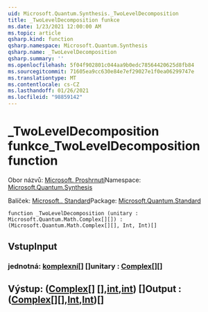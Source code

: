 ```yaml
---
uid: Microsoft.Quantum.Synthesis._TwoLevelDecomposition
title: _TwoLevelDecomposition funkce
ms.date: 1/23/2021 12:00:00 AM
ms.topic: article
qsharp.kind: function
qsharp.namespace: Microsoft.Quantum.Synthesis
qsharp.name: _TwoLevelDecomposition
qsharp.summary: ''
ms.openlocfilehash: 5f04f902801c044aa9b0edc78564420625d8fb84
ms.sourcegitcommit: 71605ea9cc630e84e7ef29027e1f0ea06299747e
ms.translationtype: MT
ms.contentlocale: cs-CZ
ms.lasthandoff: 01/26/2021
ms.locfileid: "98859142"
---
```

# <a name="_twoleveldecomposition-function"></a><span data-ttu-id="c488f-102">_TwoLevelDecomposition funkce</span><span class="sxs-lookup"><span data-stu-id="c488f-102">_TwoLevelDecomposition function</span></span>

<span data-ttu-id="c488f-103">Obor názvů: [Microsoft. Proshrnutí](xref:Microsoft.Quantum.Synthesis)</span><span class="sxs-lookup"><span data-stu-id="c488f-103">Namespace: [Microsoft.Quantum.Synthesis](xref:Microsoft.Quantum.Synthesis)</span></span>

<span data-ttu-id="c488f-104">Balíček: [Microsoft.. Standard](https://nuget.org/packages/Microsoft.Quantum.Standard)</span><span class="sxs-lookup"><span data-stu-id="c488f-104">Package: [Microsoft.Quantum.Standard](https://nuget.org/packages/Microsoft.Quantum.Standard)</span></span>




```qsharp
function _TwoLevelDecomposition (unitary : Microsoft.Quantum.Math.Complex[][]) : (Microsoft.Quantum.Math.Complex[][], Int, Int)[]
```


## <a name="input"></a><span data-ttu-id="c488f-105">Vstup</span><span class="sxs-lookup"><span data-stu-id="c488f-105">Input</span></span>

### <a name="unitary--complex"></a><span data-ttu-id="c488f-106">jednotná: [komplexní](xref:Microsoft.Quantum.Math.Complex)[] []</span><span class="sxs-lookup"><span data-stu-id="c488f-106">unitary : [Complex](xref:Microsoft.Quantum.Math.Complex)[][]</span></span>





## <a name="output--complexintint"></a><span data-ttu-id="c488f-107">Výstup: ([Complex](xref:Microsoft.Quantum.Math.Complex)[] [],[int](xref:microsoft.quantum.lang-ref.int),[int](xref:microsoft.quantum.lang-ref.int)) []</span><span class="sxs-lookup"><span data-stu-id="c488f-107">Output : ([Complex](xref:Microsoft.Quantum.Math.Complex)[][],[Int](xref:microsoft.quantum.lang-ref.int),[Int](xref:microsoft.quantum.lang-ref.int))[]</span></span>

